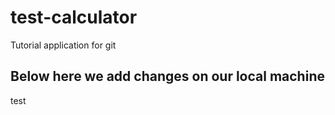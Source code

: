 # test-calculator
Tutorial application for git

## Below here we add changes on our local machine

test
